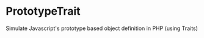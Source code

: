 PrototypeTrait
==============

Simulate Javascript's prototype based object definition in PHP (using Traits)
